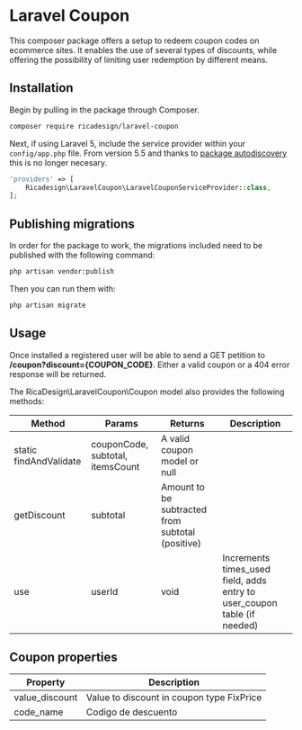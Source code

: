 # Laravel Coupon

This composer package offers a setup to redeem coupon codes on ecommerce sites. It enables the use of several types of discounts, while offering the possibility of limiting user redemption by different means.

## Installation

Begin by pulling in the package through Composer.

```bash
composer require ricadesign/laravel-coupon
```

Next, if using Laravel 5, include the service provider within your `config/app.php` file. From version 5.5 and thanks to [package autodiscovery](https://laravel-news.com/package-auto-discovery) this is no longer necesary.

```php
'providers' => [
    Ricadesign\LaravelCoupon\LaravelCouponServiceProvider::class,
];
```

## Publishing migrations

In order for the package to work, the migrations included need to be published with the following command:

```bash
php artisan vendor:publish
```

Then you can run them with:

```bash
php artisan migrate
```

## Usage

Once installed a registered user will be able to send a GET petition to **/coupon?discount={COUPON_CODE}**. Either a valid coupon or a 404 error response will be returned.

The RicaDesign\LaravelCoupon\Coupon model also provides the following methods:

| Method | Params | Returns | Description |
| --- | --- | --- | --- |
| static findAndValidate | couponCode, subtotal, itemsCount | A valid coupon model or null |
| getDiscount | subtotal | Amount to be subtracted from subtotal (positive) |
| use | userId | void | Increments times_used field, adds entry to user_coupon table (if needed) |


## Coupon properties
| Property | Description 
| --- | --- | 
| value_discount | Value to discount in coupon type  FixPrice |
| code_name | Codigo de descuento |
